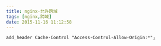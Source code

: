 ```yaml
---
title: nginx-允许跨域
tags: [nginx,跨域]
date: 2015-11-16 11:12:58
---
```


```nginx
add_header Cache-Control "Access-Control-Allow-Origin:*";
```
